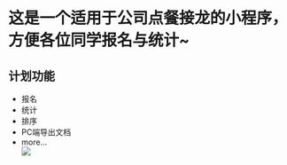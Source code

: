 # 这是一个适用于公司点餐接龙的小程序，方便各位同学报名与统计~
## 计划功能
- 报名
- 统计
- 排序
- PC端导出文档
- more...  
![](http://ww1.sinaimg.cn/large/c4b18d0dgy1g4c3p2plzoj20jp0e8mxg.jpg)
